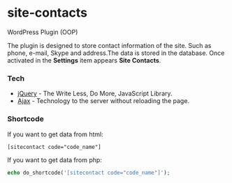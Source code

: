 # site-contacts
WordPress Plugin (OOP)

The plugin is designed to store contact information of the site. Such as phone, e-mail, Skype and address.The data is stored in the database.
Once activated in the __Settings__ item appears __Site Contacts__.

### Tech
* [jQuery] - The Write Less, Do More, JavaScript Library.
* [Ajax] - Technology to the server without reloading the page.

### Shortcode
If you want to get data from html:
```html
[sitecontact code="code_name"]
```

If you want to get data from php:
```php
echo do_shortcode('[sitecontact code="code_name"]');
```

[jQuery]: <http://jquery.com>
[Ajax]: <https://api.jquery.com/jquery.post/>